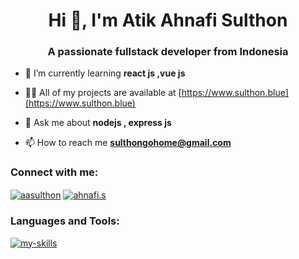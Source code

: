 <h1 align="center">Hi 👋, I'm Atik Ahnafi Sulthon</h1>
<h3 align="center">A passionate fullstack developer from Indonesia</h3>

- 🌱 I’m currently learning **react js ,vue js**

- 👨‍💻 All of my projects are available at [https://www.sulthon.blue](https://www.sulthon.blue)

- 💬 Ask me about **nodejs , express js**

- 📫 How to reach me **sulthongohome@gmail.com**

<h3 align="left">Connect with me:</h3>
<p align="left">
<a href="https://linkedin.com/in/aasulthon" target="blank"><img align="center" src="https://skillicons.dev/icons?i=linkedin" alt="aasulthon"/></a>
<a href="https://instagram.com/ahnafi.s" target="blank"><img align="center" src="https://skillicons.dev/icons?i=instagram" alt="ahnafi.s" /></a>
</p>

<h3 align="left">Languages and Tools:</h3>

[![my-skills](https://skillicons.dev/icons?i=ts,js,html,css,php,cpp,c,java,jquery,nodejs,react,vue,astro,tailwind,bootstrap,express,mongo,mysql,jest,babel,git,github,postman,linux,arch,debian,ubuntu,prisma,vite,arduino,idea,vercel,vscode&perline=10)](https://skillicons.dev/)
